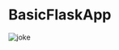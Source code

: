 # BasicFlaskApp

![joke](https://user-images.githubusercontent.com/31784252/117561173-6dc76600-b062-11eb-91a3-d257d238d625.jpeg)

